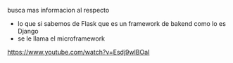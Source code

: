 busca mas informacion al respecto 
- lo que si sabemos de Flask que es un framework de bakend como lo es Django 
- se le llama el microframework 


https://www.youtube.com/watch?v=Esdj9wlBOaI


